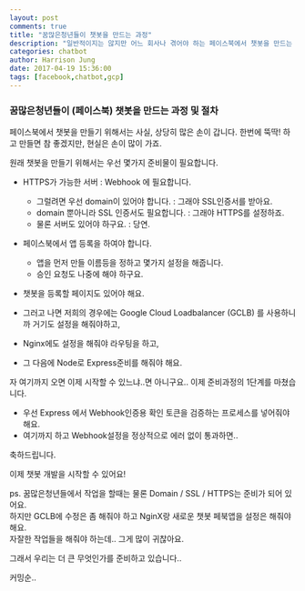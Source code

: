 ```yaml
---
layout: post
comments: true
title: "꿈많은청년들이 챗봇을 만드는 과정"
description: "일반적이지는 않지만 어느 회사나 겪어야 하는 페이스북에서 챗봇을 만드는 과정"
categories: chatbot
author: Harrison Jung
date: 2017-04-19 15:36:00
tags: [facebook,chatbot,gcp]
---
```


### 꿈많은청년들이 (페이스북) 챗봇을 만드는 과정 및 절차

페이스북에서 챗봇을 만들기 위해서는 사실, 상당히 많은 손이 갑니다.
한번에 뚝딱! 하고 만들면 참 좋겠지만, 현실은 손이 많이 가죠.

원래 챗봇을 만들기 위해서는 우선 몇가지 준비물이 필요합니다.
- HTTPS가 가능한 서버 : Webhook 에 필요합니다.
    - 그럴려면 우선 domain이 있어야 합니다. : 그래야 SSL인증서를 받아요.
    - domain 뿐아니라 SSL 인증서도 필요합니다. : 그래야 HTTPS를 설정하죠.
    - 물론 서버도 있어야 하구요. : 당연.
- 페이스북에서 앱 등록을 하여야 합니다.
    - 앱을 먼저 만들 이름등을 정하고 몇가지 설정을 해줍니다.
    - 승인 요청도 나중에 해야 하구요.
- 챗봇을 등록할 페이지도 있어야 해요.

- 그러고 나면 저희의 경우에는 Google Cloud Loadbalancer (GCLB) 를 사용하니까 거기도 설정을 해줘야하고,
- Nginx에도 설정을 해줘야 라우팅을 하고,
- 그 다음에 Node로 Express준비를 해줘야 해요.

자 여기까지 오면 이제 시작할 수 있느냐..면 아니구요.. 이제 준비과정의 1단계를 마쳤습니다.

- 우선 Express 에서 Webhook인증용 확인 토큰을 검증하는 프로세스를 넣어줘야 해요.
- 여기까지 하고 Webhook설정을 정상적으로 에러 없이 통과하면..

축하드립니다.

이제 챗봇 개발을 시작할 수 있어요!

ps. 꿈많은청년들에서 작업을 할때는 물론 Domain / SSL / HTTPS는 준비가 되어 있어요.<br>
하지만 GCLB에 수정은 좀 해줘야 하고 NginX랑 새로운 챗봇 페북앱을 설정은 해줘야 해요.<br>
자잘한 작업들을 해줘야 하는데.. 그게 많이 귀찮아요.

그래서 우리는 더 큰 무엇인가를 준비하고 있습니다..

커밍순..
